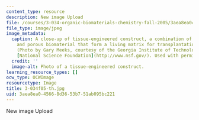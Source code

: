 ```yaml
---
content_type: resource
description: New image Upload
file: /courses/3-034-organic-biomaterials-chemistry-fall-2005/3aea8ea045668d3653b751ab095bc221_3-034f05-th.jpg
file_type: image/jpeg
image_metadata:
  caption: A close-up of tissue-engineered construct, a combination of living cells
    and porous biomaterial that form a living matrix for transplantation in an organism.
    (Photo by Gary Meeks, courtesy of the Georgia Institute of Technology and the
    [National Science Foundation](http://www.nsf.gov/). Used with permission.)
  credit: ''
  image-alt: Photo of a tissue-engineered construct.
learning_resource_types: []
ocw_type: OCWImage
resourcetype: Image
title: 3-034f05-th.jpg
uid: 3aea8ea0-4566-8d36-53b7-51ab095bc221
---
```

New image Upload

